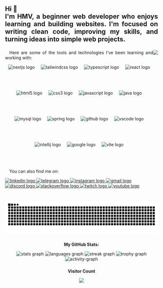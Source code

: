 <h2 align="left" style="text-align: justify;">
  Hi 👋<br>
  I'm HMV, a beginner web developer who enjoys learning and building websites. I'm focused on writing clean code, improving my skills, and turning ideas into simple web projects.
</h2>

###

<img align="right" height="200" src="https://media1.giphy.com/media/v1.Y2lkPTc5MGI3NjExMGRyaWhrYnlmZGg5YzI0emQ5bm50bWg3czB2bjA4ODd2YnpqaDMwcSZlcD12MV9pbnRlcm5hbF9naWZfYnlfaWQmY3Q9Zw/1kkxWqT5nvLXupUTwK/giphy.gif" />

###

<div align="justify">
  <p>&emsp;Here are some of the tools and technologies I've been learning and working with:</p>
  <div style="display: flex; flex-wrap: wrap; gap: 20px; justify-content: center;">
    <img src="https://cdn.jsdelivr.net/gh/devicons/devicon/icons/nextjs/nextjs-original.svg" height="65" alt="nextjs logo" />
    <img src="https://cdn.jsdelivr.net/gh/devicons/devicon/icons/tailwindcss/tailwindcss-original-wordmark.svg" height="65" alt="tailwindcss logo" />
    <img src="https://cdn.jsdelivr.net/gh/devicons/devicon/icons/typescript/typescript-original.svg" height="65" alt="typescript logo" />
    <img src="https://cdn.jsdelivr.net/gh/devicons/devicon/icons/react/react-original.svg" height="65" alt="react logo" />
    <img src="https://cdn.jsdelivr.net/gh/devicons/devicon/icons/html5/html5-original.svg" height="65" alt="html5 logo" />
    <img src="https://cdn.jsdelivr.net/gh/devicons/devicon/icons/css3/css3-original.svg" height="65" alt="css3 logo" />
    <img src="https://cdn.jsdelivr.net/gh/devicons/devicon/icons/javascript/javascript-original.svg" height="65" alt="javascript logo" />
    <img src="https://cdn.jsdelivr.net/gh/devicons/devicon/icons/java/java-original.svg" height="65" alt="java logo" />
    <img src="https://cdn.jsdelivr.net/gh/devicons/devicon/icons/mysql/mysql-original.svg" height="65" alt="mysql logo" />
    <img src="https://cdn.jsdelivr.net/gh/devicons/devicon/icons/spring/spring-original.svg" height="65" alt="spring logo" />
    <img src="https://cdn.jsdelivr.net/gh/devicons/devicon/icons/github/github-original.svg" height="65" alt="github logo" />
    <img src="https://cdn.jsdelivr.net/gh/devicons/devicon/icons/vscode/vscode-original.svg" height="65" alt="vscode logo" />
    <img src="https://cdn.jsdelivr.net/gh/devicons/devicon/icons/intellij/intellij-original.svg" height="65" alt="intellij logo" />
    <img src="https://cdn.jsdelivr.net/gh/devicons/devicon/icons/google/google-original.svg" height="65" alt="google logo" />
    <img src="https://cdn.jsdelivr.net/gh/devicons/devicon/icons/vite/vite-original.svg" height="65" alt="vite logo" />
  </div>
</div>

###

<div align="left">
  <p>&emsp;You can also find me on:</p>
  <a href="https://www.linkedin.com/in/harshithmv/" target="_blank">
    <img src="https://img.shields.io/static/v1?message=LinkedIn&logo=linkedin&label=&color=0077B5&logoColor=white&labelColor=&style=for-the-badge" height="35" alt="linkedin logo" />
  </a>
  <a href="https://t.me/yourtelegramusername" target="_blank">
    <img src="https://img.shields.io/static/v1?message=Telegram&logo=telegram&label=&color=26A5E4&logoColor=white&labelColor=&style=for-the-badge" height="35" alt="telegram logo" />
  </a>
  <a href="https://www.instagram.com/yourinstagram/" target="_blank">
    <img src="https://img.shields.io/static/v1?message=Instagram&logo=instagram&label=&color=E4405F&logoColor=white&labelColor=&style=for-the-badge" height="35" alt="instagram logo" />
  </a>
  <a href="mailto:your.email@gmail.com" target="_blank">
    <img src="https://img.shields.io/static/v1?message=Gmail&logo=gmail&label=&color=D14836&logoColor=white&labelColor=&style=for-the-badge" height="35" alt="gmail logo" />
  </a>
  <a href="https://discordapp.com/users/yourdiscordid" target="_blank">
    <img src="https://img.shields.io/static/v1?message=Discord&logo=discord&label=&color=5865F2&logoColor=white&labelColor=&style=for-the-badge" height="35" alt="discord logo" />
  </a>
  <a href="https://stackoverflow.com/users/21668948/justgettingstarted" target="_blank">
    <img src="https://img.shields.io/static/v1?message=Stackoverflow&logo=stackoverflow&label=&color=FE7A16&logoColor=white&labelColor=&style=for-the-badge" height="35" alt="stackoverflow logo" />
  </a>
  <a href="https://www.twitch.tv/imxgreeed" target="_blank">
    <img src="https://img.shields.io/static/v1?message=Twitch&logo=twitch&label=&color=9146FF&logoColor=white&labelColor=&style=for-the-badge" height="35" alt="twitch logo" />
  </a>
  <a href="https://www.youtube.com/@yourchannel" target="_blank">
    <img src="https://img.shields.io/static/v1?message=YouTube&logo=youtube&label=&color=FF0000&logoColor=white&labelColor=&style=for-the-badge" height="35" alt="youtube logo" />
  </a>
</div>

###

<br clear="both">

<img src="https://raw.githubusercontent.com/AmjustGettingStarted/AmjustGettingStarted/output/snake.svg" alt="Snake animation" />

###

<div align="center">
  <p><strong>My GitHub Stats:</strong></p>
  <img src="https://github-readme-stats.vercel.app/api?username=AmjustGettingStarted&show_icons=true&include_all_commits=true&count_private=true&theme=dracula&hide_border=false" height="150" alt="stats graph" />
  <img src="https://github-readme-stats.vercel.app/api/top-langs?username=AmjustGettingStarted&layout=compact&langs_count=6&theme=dracula&hide_border=false" height="150" alt="languages graph" />
  <img src="https://streak-stats.demolab.com?user=AmjustGettingStarted&mode=daily&theme=dracula&hide_border=false" height="150" alt="streak graph" />
  <img src="https://github-profile-trophy.vercel.app?username=AmjustGettingStarted&theme=dracula&column=3&row=1" height="150" alt="trophy graph" />
  <img src="https://github-readme-activity-graph.vercel.app/graph?username=AmjustGettingStarted&radius=10&theme=react&area=true" height="300" alt="activity-graph" />
</div>

###

<div align="center">
  <p><strong>Visitor Count</strong></p>
  <img src="https://profile-counter.glitch.me/AmjustGettingStarted/count.svg?" />
</div>
